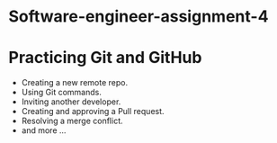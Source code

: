 # Software-engineer-assignment-4
# Practicing Git and GitHub
- Creating a new remote repo.
- Using Git commands.
- Inviting another developer.
- Creating and approving a Pull request.
- Resolving a merge conflict.
- and more ...
